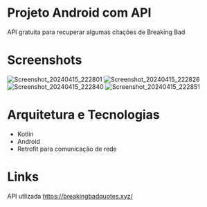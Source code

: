 # Projeto Android com API 
API gratuita para recuperar algumas citações de Breaking Bad

# Screenshots 
![Screenshot_20240415_222801](https://github.com/felipe-matos/myapi/assets/70587403/23dbf54a-1798-4a1a-ae01-1d6300eef3da)
![Screenshot_20240415_222826](https://github.com/felipe-matos/myapi/assets/70587403/c83ca2e4-f248-4561-8c77-055e0a6a7b9b)
![Screenshot_20240415_222840](https://github.com/felipe-matos/myapi/assets/70587403/b7c976e1-c17c-4fca-bf84-1a424f501325)
![Screenshot_20240415_222851](https://github.com/felipe-matos/myapi/assets/70587403/5e3e50af-17b9-46cc-a5c6-6b495eaa701e)

# Arquitetura e Tecnologias
 - Kotlin 
 - Android 
 - Retrofit para comunicação de rede 

# Links 
API utlizada https://breakingbadquotes.xyz/

